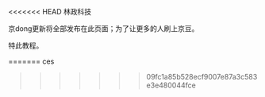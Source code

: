 <<<<<<< HEAD
林政科技

京dong更新将全部发布在此页面；为了让更多的人刷上京豆。

特此教程。

=======
ces
>>>>>>> 09fc1a85b528ecf9007e87a3c583e3e480044fce

